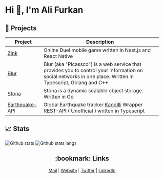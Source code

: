 # Hi 👋, I'm Ali Furkan

## :tada: Projects

| Project                                                     | Description                                                  |
|-------------------------------------------------------------|--------------------------------------------------------------|
|[Zink](https://github.com/ali-furkan/zink)                   | Online Duel mobile game written in Nest.js and React Native |
|[Blur](https://github.com/auth-blur)                         | Blur (aka "Picassco") is a web service that provides you to control your information on social networks in one place. Written in Typescript, Golang and C++ |
|[Stona](https://github.com/ali-furkan/stona)                 | Stona is a dynamic scalable object storage. Written in Go |
|[Earthquake-API](https://github.com/ali-furkan/earthquake)   | Global Earthquake tracker [Kandilli](http://sc3.koeri.boun.edu.tr/eqevents/events.html) Wrapper REST-API ( Unofficial ) written in Typescript |

## :chart_with_upwards_trend: Stats
![Github stats](https://github-readme-stats.vercel.app/api?username=ali-furkan&show_icons=true&theme=tokyonight&cache_seconds=43200)
![Github stats langs](https://github-readme-stats.vercel.app/api/top-langs?username=ali-furkan&layout=compact&show_icons=true&theme=tokyonight&cache_seconds=43200)

<h2 align="center">:bookmark: Links</h2>

<p align="center">
  <a href="mailto:me@alifurkan.dev">Mail</a> |
  <a href="https://alifurkan.dev">Website</a> |
  <a href="https://x.com/a2f4n">Twitter</a> |
  <a href="https://www.linkedin.com/in/ali-furkqn-kurt-38621b153">LinkedIn</a>
</p>
